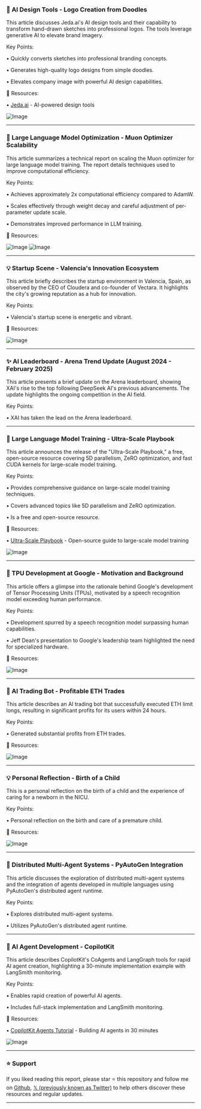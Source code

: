 ### 🚀 AI Design Tools - Logo Creation from Doodles

This article discusses Jeda.ai's AI design tools and their capability to transform hand-drawn sketches into professional logos.  The tools leverage generative AI to elevate brand imagery.

Key Points:

•  Quickly converts sketches into professional branding concepts.

•  Generates high-quality logo designs from simple doodles.

•  Elevates company image with powerful AI design capabilities.


🔗 Resources:

• [Jeda.ai](http://Jeda.ai) - AI-powered design tools

![Image](https://pbs.twimg.com/media/GkcmD8gWUAA2IS2?format=jpg&name=small)


---

### 🤖 Large Language Model Optimization - Muon Optimizer Scalability

This article summarizes a technical report on scaling the Muon optimizer for large language model training.  The report details techniques used to improve computational efficiency.

Key Points:

• Achieves approximately 2x computational efficiency compared to AdamW.

•  Scales effectively through weight decay and careful adjustment of per-parameter update scale.

• Demonstrates improved performance in LLM training.


🔗 Resources:

![Image](https://pbs.twimg.com/media/GkagEx5agAALDg7?format=jpg&name=small)
![Image](https://pbs.twimg.com/media/GkagGSPaoAMfJ99?format=jpg&name=900x900)


---

### 💡 Startup Scene - Valencia's Innovation Ecosystem

This article briefly describes the startup environment in Valencia, Spain, as observed by the CEO of Cloudera and co-founder of Vectara.  It highlights the city's growing reputation as a hub for innovation.


Key Points:

• Valencia's startup scene is energetic and vibrant.


🔗 Resources:

![Image](https://pbs.twimg.com/ext_tw_video_thumb/1892230588658016256/pu/img/ksVIo6u2ppBJgSqA.jpg)


---

### ✨ AI Leaderboard - Arena Trend Update (August 2024 - February 2025)

This article presents a brief update on the Arena leaderboard, showing XAI's rise to the top following DeepSeek AI's previous advancements.  The update highlights the ongoing competition in the AI field.

Key Points:

• XAI has taken the lead on the Arena leaderboard.


---

### 🚀 Large Language Model Training - Ultra-Scale Playbook

This article announces the release of the "Ultra-Scale Playbook," a free, open-source resource covering 5D parallelism, ZeRO optimization, and fast CUDA kernels for large-scale model training.


Key Points:

• Provides comprehensive guidance on large-scale model training techniques.

•  Covers advanced topics like 5D parallelism and ZeRO optimization.

•  Is a free and open-source resource.


🔗 Resources:

• [Ultra-Scale Playbook](http://hf.co/spaces/nanotron/ultrascale-playbook) - Open-source guide to large-scale model training

![Image](https://pbs.twimg.com/media/GkKuf1NWsAAt3mL?format=jpg&name=small)


---

### 🤖 TPU Development at Google - Motivation and Background

This article offers a glimpse into the rationale behind Google's development of Tensor Processing Units (TPUs), motivated by a speech recognition model exceeding human performance.


Key Points:

•  Development spurred by a speech recognition model surpassing human capabilities.

•  Jeff Dean's presentation to Google's leadership team highlighted the need for specialized hardware.


🔗 Resources:

![Image](https://pbs.twimg.com/media/GkKgig0WUAA9UZ0?format=jpg&name=small)


---

### 🚀 AI Trading Bot -  Profitable ETH Trades

This article describes an AI trading bot that successfully executed ETH limit longs, resulting in significant profits for its users within 24 hours.


Key Points:

• Generated substantial profits from ETH trades.


🔗 Resources:

![Image](https://pbs.twimg.com/ext_tw_video_thumb/1893440066355142656/pu/img/skf6s8nGL2Ey_oPX.jpg)


---

### 💡 Personal Reflection -  Birth of a Child

This is a personal reflection on the birth of a child and the experience of caring for a newborn in the NICU.


Key Points:

•  Personal reflection on the birth and care of a premature child.


🔗 Resources:

![Image](https://pbs.twimg.com/media/GkbKp-VXIAE1-Bd?format=jpg&name=small)


---

### 🤖 Distributed Multi-Agent Systems - PyAutoGen Integration

This article discusses the exploration of distributed multi-agent systems and the integration of agents developed in multiple languages using PyAutoGen's distributed agent runtime.


Key Points:

• Explores distributed multi-agent systems.

•  Utilizes PyAutoGen's distributed agent runtime.


---

### 🚀 AI Agent Development - CopilotKit

This article describes CopilotKit's CoAgents and LangGraph tools for rapid AI agent creation, highlighting a 30-minute implementation example with LangSmith monitoring.


Key Points:

• Enables rapid creation of powerful AI agents.

• Includes full-stack implementation and LangSmith monitoring.


🔗 Resources:

• [CopilotKit Agents Tutorial](https://dev.to/copilotkit/agents-101-how-to-build-your-first-ai-agent-in-30-minutes-1042) -  Building AI agents in 30 minutes

![Image](https://pbs.twimg.com/media/GkbVpg9XsAEHS38?format=jpg&name=small)


---

### ⭐️ Support

If you liked reading this report, please star ⭐️ this repository and follow me on [Github](https://github.com/Drix10), [𝕏 (previously known as Twitter)](https://x.com/DRIX_10_) to help others discover these resources and regular updates.

---